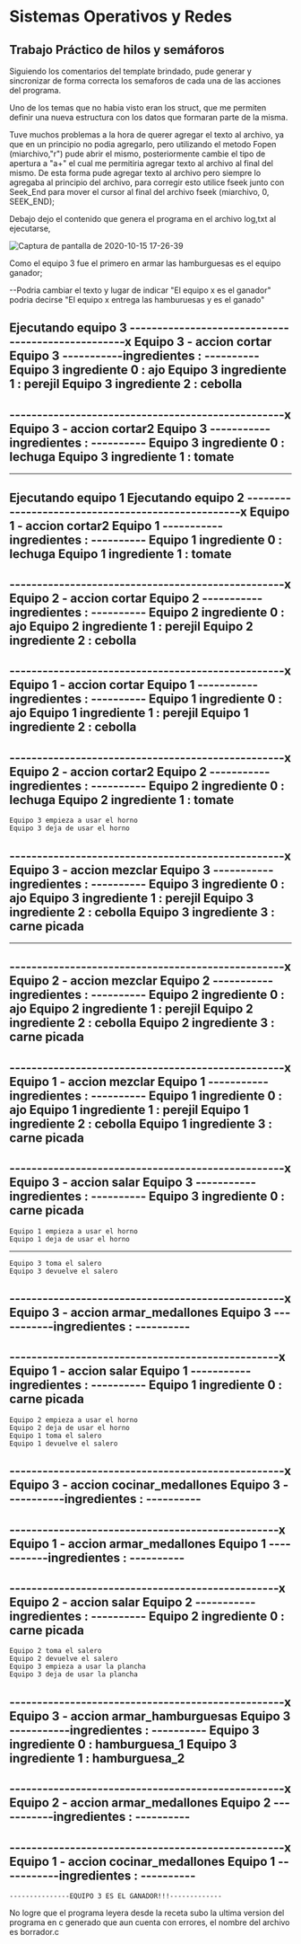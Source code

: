 # Sistemas Operativos y Redes

## Trabajo Práctico de hilos y semáforos

Siguiendo los comentarios del template brindado, pude generar y sincronizar de forma correcta los semaforos de cada una de las acciones del programa.

Uno de los temas que no habia visto eran los struct, que me permiten definir una nueva estructura con los datos que formaran parte de la misma.

Tuve muchos problemas a la hora de querer agregar el texto al archivo, ya que en un principio no podia agregarlo, pero utilizando el metodo Fopen (miarchivo,"r") pude abrir el mismo, posteriormente cambie el tipo de apertura a "a+" el cual me permitiria agregar texto al archivo al final del mismo.
De esta forma pude agregar texto al archivo pero siempre lo agregaba al principio del archivo, para corregir esto utilice fseek junto con Seek_End para mover el cursor al final del archivo fseek (miarchivo, 0, SEEK_END);

Debajo dejo el contenido que genera el programa en el archivo log,txt al ejecutarse,

![Captura de pantalla de 2020-10-15 17-26-39](https://user-images.githubusercontent.com/72938718/96182369-c50db980-0f0b-11eb-89d2-b537a234159a.png)

Como el equipo 3 fue el primero en armar las hamburguesas es el equipo ganador;

--Podria cambiar el texto y lugar de indicar "El equipo x es el ganador" podria decirse "El equipo x entrega las hamburuesas y es el ganado"


Ejecutando equipo 3 
--------------------------------------------------x
	Equipo 3 - accion cortar 
 	Equipo 3 -----------ingredientes : ----------
	Equipo 3 ingrediente  0 : ajo 
	Equipo 3 ingrediente  1 : perejil 
	Equipo 3 ingrediente  2 : cebolla 
--------------------------------------------------
--------------------------------------------------x
	Equipo 3 - accion cortar2 
 	Equipo 3 -----------ingredientes : ----------
	Equipo 3 ingrediente  0 : lechuga 
	Equipo 3 ingrediente  1 : tomate 
--------------------------------------------------
--------------------------------------------------
Ejecutando equipo 1 
Ejecutando equipo 2 
--------------------------------------------------x
	Equipo 1 - accion cortar2 
 	Equipo 1 -----------ingredientes : ----------
	Equipo 1 ingrediente  0 : lechuga 
	Equipo 1 ingrediente  1 : tomate 
--------------------------------------------------
--------------------------------------------------x
	Equipo 2 - accion cortar 
 	Equipo 2 -----------ingredientes : ----------
	Equipo 2 ingrediente  0 : ajo 
	Equipo 2 ingrediente  1 : perejil 
	Equipo 2 ingrediente  2 : cebolla 
--------------------------------------------------
--------------------------------------------------x
	Equipo 1 - accion cortar 
 	Equipo 1 -----------ingredientes : ----------
	Equipo 1 ingrediente  0 : ajo 
	Equipo 1 ingrediente  1 : perejil 
	Equipo 1 ingrediente  2 : cebolla 
--------------------------------------------------
--------------------------------------------------x
	Equipo 2 - accion cortar2 
 	Equipo 2 -----------ingredientes : ----------
	Equipo 2 ingrediente  0 : lechuga 
	Equipo 2 ingrediente  1 : tomate 
--------------------------------------------------
	Equipo 3 empieza a usar el horno
 	Equipo 3 deja de usar el horno
--------------------------------------------------x
	Equipo 3 - accion mezclar 
 	Equipo 3 -----------ingredientes : ----------
	Equipo 3 ingrediente  0 : ajo 
	Equipo 3 ingrediente  1 : perejil 
	Equipo 3 ingrediente  2 : cebolla 
	Equipo 3 ingrediente  3 : carne picada 
--------------------------------------------------
--------------------------------------------------
--------------------------------------------------x
	Equipo 2 - accion mezclar 
 	Equipo 2 -----------ingredientes : ----------
	Equipo 2 ingrediente  0 : ajo 
	Equipo 2 ingrediente  1 : perejil 
	Equipo 2 ingrediente  2 : cebolla 
	Equipo 2 ingrediente  3 : carne picada 
--------------------------------------------------
--------------------------------------------------x
	Equipo 1 - accion mezclar 
 	Equipo 1 -----------ingredientes : ----------
	Equipo 1 ingrediente  0 : ajo 
	Equipo 1 ingrediente  1 : perejil 
	Equipo 1 ingrediente  2 : cebolla 
	Equipo 1 ingrediente  3 : carne picada 
--------------------------------------------------
--------------------------------------------------x
	Equipo 3 - accion salar 
 	Equipo 3 -----------ingredientes : ----------
	Equipo 3 ingrediente  0 : carne picada 
--------------------------------------------------
	Equipo 1 empieza a usar el horno
 	Equipo 1 deja de usar el horno
 --------------------------------------------------
	Equipo 3 toma el salero
 	Equipo 3 devuelve el salero
--------------------------------------------------x
	Equipo 3 - accion armar_medallones 
 	Equipo 3 -----------ingredientes : ----------
--------------------------------------------------
-------------------------------------------------x
	Equipo 1 - accion salar 
 	Equipo 1 -----------ingredientes : ----------
	Equipo 1 ingrediente  0 : carne picada 
--------------------------------------------------
	Equipo 2 empieza a usar el horno
 	Equipo 2 deja de usar el horno
 	Equipo 1 toma el salero
 	Equipo 1 devuelve el salero
--------------------------------------------------x
	Equipo 3 - accion cocinar_medallones 
 	Equipo 3 -----------ingredientes : ----------
--------------------------------------------------
-------------------------------------------------x
	Equipo 1 - accion armar_medallones 
 	Equipo 1 -----------ingredientes : ----------
--------------------------------------------------
-------------------------------------------------x
	Equipo 2 - accion salar 
 	Equipo 2 -----------ingredientes : ----------
	Equipo 2 ingrediente  0 : carne picada 
--------------------------------------------------
	Equipo 2 toma el salero
 	Equipo 2 devuelve el salero
 	Equipo 3 empieza a usar la plancha
 	Equipo 3 deja de usar la plancha
--------------------------------------------------x
	Equipo 3 - accion armar_hamburguesas 
 	Equipo 3 -----------ingredientes : ----------
	Equipo 3 ingrediente  0 : hamburguesa_1 
	Equipo 3 ingrediente  1 : hamburguesa_2 
--------------------------------------------------
--------------------------------------------------x
	Equipo 2 - accion armar_medallones 
 	Equipo 2 -----------ingredientes : ----------
--------------------------------------------------
--------------------------------------------------x
	Equipo 1 - accion cocinar_medallones 
 	Equipo 1 -----------ingredientes : ----------
--------------------------------------------------
	---------------EQUIPO 3 ES EL GANADOR!!!-------------

No logre que el programa leyera desde la receta subo la ultima version del programa en c generado que aun cuenta con errores, el nombre del archivo es borrador.c








